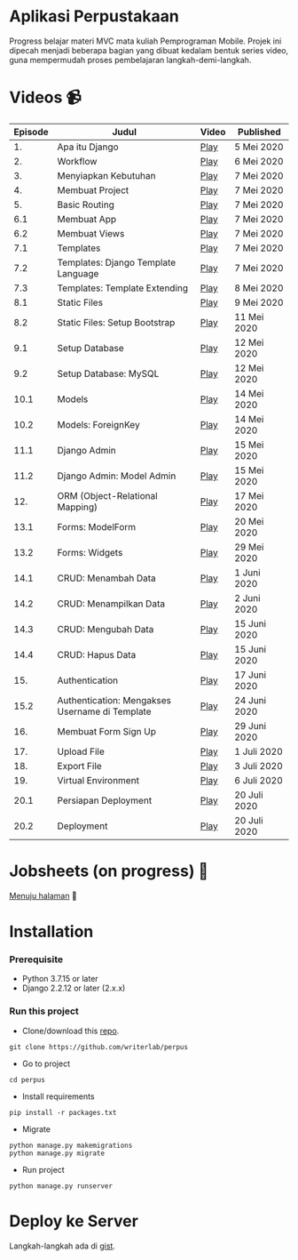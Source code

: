 # Aplikasi Perpustakaan
Progress belajar materi MVC mata kuliah Pemprograman Mobile.
Projek ini dipecah menjadi beberapa bagian yang dibuat kedalam bentuk series video, guna mempermudah proses pembelajaran langkah-demi-langkah.

# Videos 📹
| Episode | Judul | Video | Published |
|---|---|---|---|
| 1. | Apa itu Django | [Play](https://youtu.be/Cj89fGNiMSk) | 5 Mei 2020
| 2. | Workflow | [Play](https://youtu.be/xN8sAeMPsEg) | 6 Mei 2020
| 3. | Menyiapkan Kebutuhan | [Play](https://youtu.be/5OAN7FhO-lw) | 7 Mei 2020
| 4. | Membuat Project | [Play](https://youtu.be/pJxiLVaVvIg) | 7 Mei 2020
| 5. | Basic Routing | [Play](https://youtu.be/jvMQR9u3Rgg) | 7 Mei 2020
| 6.1 | Membuat App | [Play](https://youtu.be/R-SZTFZQ8Sg) | 7 Mei 2020
| 6.2 | Membuat Views | [Play](https://youtu.be/sPFigndffM8) | 7 Mei 2020
| 7.1 | Templates | [Play](https://youtu.be/5UScV1i0MoM) | 7 Mei 2020
| 7.2 | Templates: Django Template Language | [Play](https://youtu.be/amP6jUVhp2g) | 7 Mei 2020
| 7.3 | Templates: Template Extending | [Play](https://youtu.be/fLOWCJYfGXQ) | 8 Mei 2020
| 8.1 | Static Files | [Play](https://youtu.be/YnUOG6Oor04) | 9 Mei 2020
| 8.2 | Static Files:  Setup Bootstrap | [Play](https://youtu.be/5JagJ4bQzBY) | 11 Mei 2020
| 9.1 | Setup Database | [Play](https://youtu.be/VHe-SxvTPDk) | 12 Mei 2020
| 9.2 | Setup Database: MySQL | [Play](https://youtu.be/NE5oAwWPdVs) | 12 Mei 2020
| 10.1 | Models | [Play](https://youtu.be/q7grGllxyxE) | 14 Mei 2020
| 10.2 | Models: ForeignKey | [Play](https://youtu.be/Iv1VKt4RHmw) | 14 Mei 2020
| 11.1 | Django Admin | [Play](https://youtu.be/7vNQESIkPf4) | 15 Mei 2020
| 11.2 | Django Admin: Model Admin | [Play](https://youtu.be/V8hY2hzyJw4) | 15 Mei 2020
| 12. | ORM (Object-Relational Mapping) | [Play](https://youtu.be/zoNk0dPikpg) | 17 Mei 2020
| 13.1 | Forms: ModelForm | [Play](https://youtu.be/DXXneMxdGEU) | 20 Mei 2020
| 13.2 | Forms: Widgets | [Play](https://youtu.be/gHNEdANR4WQ) | 29 Mei 2020
| 14.1 | CRUD: Menambah Data | [Play](https://youtu.be/ZWELAOzJhUM) | 1 Juni 2020
| 14.2 | CRUD: Menampilkan Data | [Play](https://youtu.be/EYlFTIcnAXE) | 2 Juni 2020
| 14.3 | CRUD: Mengubah Data | [Play](https://youtu.be/auZJ5GM5iTc) | 15 Juni 2020
| 14.4 | CRUD: Hapus Data | [Play](https://youtu.be/EWLuwTeJjSA) | 15 Juni 2020
| 15. | Authentication | [Play](https://youtu.be/3xyYrYXMB_8) | 17 Juni 2020
| 15.2 | Authentication: Mengakses Username di Template | [Play](https://youtu.be/4SXPDNdTgV8) | 24 Juni 2020
| 16. | Membuat Form Sign Up | [Play](https://youtu.be/wStQuGwp5ZA) | 29 Juni 2020
| 17. | Upload File | [Play](https://youtu.be/BHUT6XGF4eE) | 1 Juli 2020
| 18. | Export File | [Play](https://youtu.be/ICI6OXkr7Vk) | 3 Juli 2020
| 19. | Virtual Environment | [Play](https://youtu.be/qGPSGuTqajo) | 6 Juli 2020
| 20.1 | Persiapan Deployment | [Play](https://youtu.be/VZGwILOsVxU) | 20 Juli 2020
| 20.2 | Deployment | [Play](https://youtu.be/Gz038-K6Jvk) | 20 Juli 2020

# Jobsheets (on progress) 📝
[Menuju halaman](https://github.com/writerlab/jobsheets) 🚀

# Installation
### Prerequisite
- Python 3.7.15 or later
- Django 2.2.12 or later (2.x.x)

### Run this project
- Clone/download this [repo](https://github.com/writerlab/perpus).
```
git clone https://github.com/writerlab/perpus
```
- Go to project
```
cd perpus
```
- Install requirements
```
pip install -r packages.txt
```
- Migrate
```
python manage.py makemigrations
python manage.py migrate
```
- Run project
```
python manage.py runserver
```

# Deploy ke Server
Langkah-langkah ada di [gist](https://gist.github.com/HilmiZul/ced27b2759b380a5cbb1d794dc8f8ec9).
